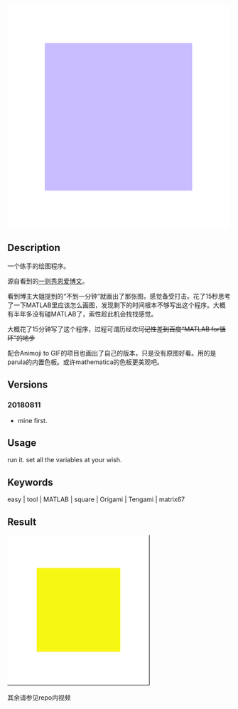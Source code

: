 ![others](./mathematica-magic-2.gif)

## Description

一个练手的绘图程序。

源自看到的[一则秀恩爱博文](http://localhost-8080.com/2014/11/mathematica-wolframalpha-logo-origami/)。

看到博主大姐提到的“不到一分钟”就画出了那张图，感觉备受打击。花了15秒思考了一下MATLAB里应该怎么画图，发现剩下的时间根本不够写出这个程序。大概有半年多没有碰MATLAB了，索性趁此机会找找感觉。

大概花了15分钟写了这个程序，过程可谓历经坎坷~~记性差到百度“MATLAB for循环”的地步~~

配合Animoji to GIF的项目也画出了自己的版本，只是没有原图好看。用的是parula的内置色板。或许mathematica的色板更美观吧。

## Versions

### 20180811

- mine first.

## Usage

run it. set all the variables at your wish.

## Keywords

easy | tool | MATLAB | square | Origami | Tengami | matrix67

## Result

![mine](./mine.gif)

其余请参见repo内视频
